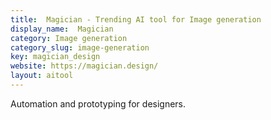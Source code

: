 ```yaml
---
title:  Magician - Trending AI tool for Image generation
display_name:  Magician
category: Image generation
category_slug: image-generation
key: magician_design
website: https://magician.design/
layout: aitool
---
```


Automation and prototyping for designers.
